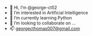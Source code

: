 - 👋 Hi, I’m @george-ct52
- 👀 I’m interested in Artificial Intelligence
- 🌱 I’m currently learning Python
- 💞️ I’m looking to collaborate on ...
- 📫 georgecthomas007@gmail.com

<!---
thecoder5200/thecoder5200 is a ✨ special ✨ repository because its `README.md` (this file) appears on your GitHub profile.
You can click the Preview link to take a look at your changes.
--->
